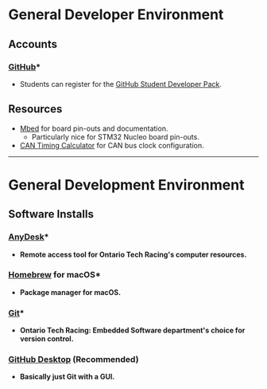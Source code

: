 # General Developer Environment

## Accounts

### [GitHub](https://github.com/)*

- Students can register for the [GitHub Student Developer Pack](https://education.github.com/pack).

## Resources

- [Mbed](https://os.mbed.com/) for board pin-outs and documentation.
    - Particularly nice for STM32 Nucleo board pin-outs.
- [CAN Timing Calculator](http://www.bittiming.can-wiki.info/) for CAN bus clock configuration.

---

# General Development Environment

## Software Installs

### [AnyDesk](https://anydesk.com)*

- **Remote access tool for Ontario Tech Racing's computer resources.**

### [Homebrew](https://brew.sh/) for macOS*

- **Package manager for macOS.**

### [Git](https://git-scm.com/downloads)*

- **Ontario Tech Racing: Embedded Software department's choice for version control.**

### [GitHub Desktop](https://desktop.github.com/) (Recommended)

- **Basically just Git with a GUI.**

